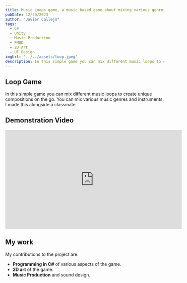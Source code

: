 ```yaml
---
title: Music Loops game, a music based game about mixing various genres and sounds
pubDate: 12/20/2023
author: "Javier Callejo"
tags:
  - C#
  - Unity
  - Music Production
  - FMOD
  - 2D Art
  - UI Design
imgUrl: '../../assets/loop.jpeg'
description: In this simple game you can mix different music loops to create unique compositions on the go. You can mix various music genres and instruments.
---
```


## Loop Game

In this simple game you can mix different music loops to create unique compositions on the go. You can mix various music genres and instruments. I made this alongside a classmate.

## Demonstration Video

<iframe width="560" height="315" src="https://www.youtube.com/embed/tOV6562Sm7Y?si=xfdOKr3EdwSnfuUw" title="YouTube video player" frameborder="0" allow="accelerometer; autoplay; clipboard-write; encrypted-media; gyroscope; picture-in-picture; web-share" referrerpolicy="strict-origin-when-cross-origin" allowfullscreen></iframe>

## My work

My contributions to the project are:
- **Programming in C#** of various aspects of the game.
- **2D art** of the game.
- **Music Production** and sound design.
